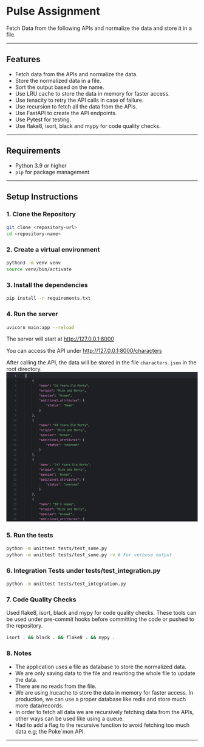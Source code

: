 # Pulse Assignment
 
Fetch Data from the following APIs and normalize the data and store it in a file.

---

## Features
- Fetch data from the APIs and normalize the data.
- Store the normalized data in a file.
- Sort the output based on the name.
- Use LRU cache to store the data in memory for faster access.
- Use tenacity to retry the API calls in case of failure.
- Use recursion to fetch all the data from the APIs.
- Use FastAPI to create the API endpoints.
- Use Pytest for testing.
- Use flake8, isort, black and mypy for code quality checks.

---

## Requirements

- Python 3.9 or higher
- `pip` for package management

---

## Setup Instructions

### 1. Clone the Repository

```bash
git clone <repository-url>
cd <repository-name>
```

### 2. Create a virtual environment

```bash
python3 -m venv venv
source venv/bin/activate 
```

### 3. Install the dependencies

```bash
pip install -r requirements.txt
```

### 4. Run the server
```bash
uvicorn main:app --reload
```

The server will start at http://127.0.0.1:8000

You can access the API under http://127.0.0.1:8000/characters

After calling the API, the data will be stored in the file `characters.json` in the root directory.
![img.png](img.png)

### 5. Run the tests
```bash
python -m unittest tests/test_some.py 
python -m unittest tests/test_some.py -v # For verbose output
```

### 6. Integration Tests under tests/test_integration.py
```bash
python -m unittest tests/test_integration.py 
```

### 7. Code Quality Checks
Used flake8, isort, black and mypy for code quality checks.
These tools can be used under pre-commit hooks before committing the code or pushed to the repository.
```bash
isort . && black . && flake8 . && mypy .
```

### 8. Notes
- The application uses a file as database to store the normalized data.
- We are only saving data to the file and rewriting the whole file to update the data.
- There are no reads from the file.
- We are using lrucache to store the data in memory for faster access. In production, we can use a proper database like redis and store much more data/records.
- In order to fetch all data we are recursively fetching data from the APIs, other ways can be used like using a queue.
- Had to add a flag to the recursive function to avoid fetching too much data e.g; the Poke`mon API.
---